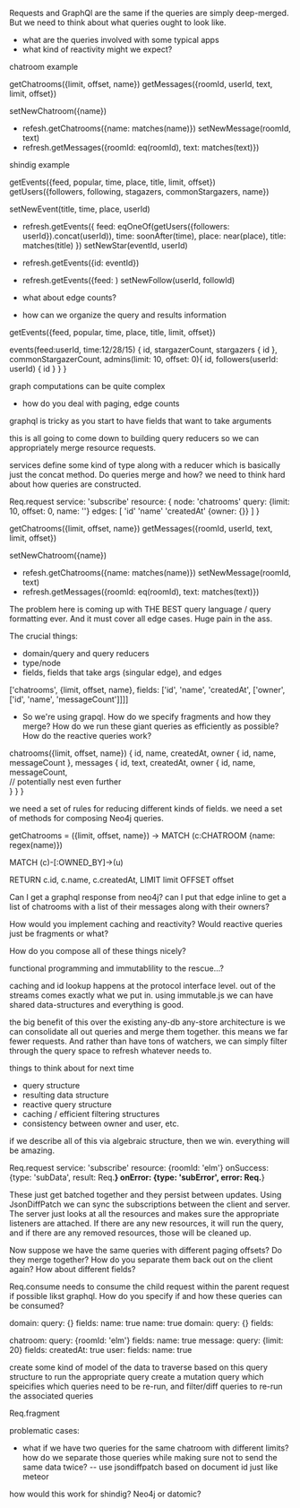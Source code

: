 Requests and GraphQl are the same if the queries are simply deep-merged. But we need to think about what queries ought to look like.

- what are the queries involved with some typical apps
- what kind of reactivity might we expect?

chatroom example

getChatrooms({limit, offset, name})
getMessages({roomId, userId, text, limit, offset})

setNewChatroom({name})
  - refesh.getChatrooms({name: matches(name)})
setNewMessage(roomId, text)
  - refresh.getMessages({roomId: eq(roomId), text: matches(text)})

shindig example

getEvents({feed, popular, time, place, title, limit, offset})
getUsers({followers, following, stagazers, commonStargazers, name})

setNewEvent(title, time, place, userId)
  - refresh.getEvents({
      feed: eqOneOf(getUsers({followers: userId}).concat(userId)),
      time: soonAfter(time),
      place: near(place),
      title: matches(title)
    })
setNewStar(eventId, userId)
  - refresh.getEvents({id: eventId})
  - refresh.getEvents({feed: )
setNewFollow(userId, followId)


- what about edge counts?
- how can we organize the query and results information

getEvents({feed, popular, time, place, title, limit, offset})

events(feed:userId, time:12/28/15) {
  id,
  stargazerCount,
  stargazers {
    id
  },
  commonStargazerCount,
  admins(limit: 10, offset: 0){
    id,
    followers(userId: userId) {
      id
    }
  }
}

graph computations can be quite complex
- how do you deal with paging, edge counts

graphql is tricky as you start to have fields that want to take arguments

this is all going to come down to building query reducers so we can appropriately merge resource requests.

services define some kind of type along with a reducer which is basically just the concat method. Do queries merge and how? we need to think hard about how queries are constructed.

Req.request
  service: 'subscribe'
  resource: {
    node: 'chatrooms'
    query: {limit: 10, offset: 0, name: ''}
    edges: [
      'id'
      'name'
      'createdAt'
      {owner: {}}
    ]
  }

getChatrooms({limit, offset, name})
getMessages({roomId, userId, text, limit, offset})

setNewChatroom({name})
  - refesh.getChatrooms({name: matches(name)})
setNewMessage(roomId, text)
  - refresh.getMessages({roomId: eq(roomId), text: matches(text)})

The problem here is coming up with THE BEST query language / query formatting ever. And it must cover all edge cases. Huge pain in the ass.

The crucial things:
- domain/query and query reducers
- type/node
- fields, fields that take args (singular edge), and edges

['chatrooms', {limit, offset, name}, fields: ['id', 'name', 'createdAt', ['owner', ['id', 'name', 'messageCount']]]]



- So we're using grapql. How do we specify fragments and how they merge? How do we run these giant queries as efficiently as possible? How do the reactive queries work?

chatrooms({limit, offset, name}) {
  id,
  name,
  createdAt,
  owner {
    id,
    name,
    messageCount
  },
  messages {
    id,
    text,
    createdAt,
    owner {
      id,
      name,
      messageCount,  
      // potentially nest even further    
    }
  }
}

we need a set of rules for reducing different kinds of fields.
we need a set of methods for composing Neo4j queries.

getChatrooms = ({limit, offset, name}) ->
  MATCH (c:CHATROOM {name: regex(name)})

  MATCH (c)-[:OWNED_BY]->(u)


  RETURN c.id, c.name, c.createdAt,
  LIMIT limit
  OFFSET offset


Can I get a graphql response from neo4j? can I put that edge inline to get a list of chatrooms with a list of their messages along with their owners?

How would you implement caching and reactivity?
Would reactive queries just be fragments or what?

How do you compose all of these things nicely?


functional programming and immutablility to the rescue...?

caching and id lookup happens at the protocol interface level. out of the streams comes exactly what we put in. using immutable.js we can have shared data-structures and everything is good.

the big benefit of this over the existing any-db any-store architecture is we can consolidate all out queries and merge them together. this means we far fewer requests. And rather than have tons of watchers, we can simply filter through the query space to refresh whatever needs to.


things to think about for next time
- query structure
- resulting data structure
- reactive query structure
- caching / efficient filtering structures
- consistency between owner and user, etc.

if we describe all of this via algebraic structure, then we win. everything will be amazing.











Req.request
  service: 'subscribe'
  resource: {roomId: 'elm'}
  onSuccess: {type: 'subData', result: Req.__}
  onError: {type: 'subError', error: Req.__}

These just get batched together and they persist between updates. Using JsonDiffPatch we can sync the subscriptions between the client and server. The server just looks at all the resources and makes sure the appropriate listeners are attached. If there are any new resources, it will run the query, and if there are any removed resources, those will be cleaned up.

Now suppose we have the same queries with different paging offsets? Do they merge together? How do you separate them back out on the client again? How about different fields?

Req.consume needs to consume the child request within the parent request if possible likst graphql. How do you specify if and how these queries can be consumed?

domain:
  query: {}
  fields:
    name: true
    name: true
    domain:
      query: {}
      fields:


chatroom:
  query: {roomId: 'elm'}
  fields:
    name: true
    message:
      query: {limit: 20}
      fields:
        createdAt: true
        user:
          fields:
            name: true

create some kind of model of the data to traverse based on this query structure to run the appropriate query
create a mutation query which speicifies which queries need to be re-run, and filter/diff queries to re-run the associated queries

Req.fragment

problematic cases:
- what if we have two queries for the same chatroom with different limits? how do we separate those queries while making sure not to send the same data twice? -- use jsondiffpatch based on document id just like meteor

how would this work for shindig?
Neo4j or datomic?

